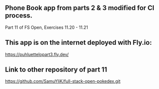 ## Phone Book app from parts 2 & 3 modified for CI process.

Part 11 of FS Open, Exercises 11.20 - 11.21

## This app is on the internet deployed with Fly.io:

https://puhluettelopart3.fly.dev/

## Link to other repository of part 11

https://github.com/SamuYliK/full-stack-open-pokedex.git
